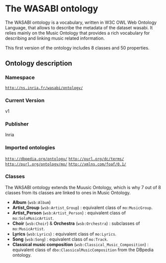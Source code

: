 # The WASABI ontology

The WASABI ontology is a vocabulary, written in W3C OWL Web Ontology Language, that allows to describe the metadata of the dataset wasabi. It relies mainly on the Music Ontology that provides a rich vocabulary for describing and linking music related information.

This first version of the ontology includes 8 classes and 50 properties.

## Ontology description
### Namespace
[`http://ns.inria.fr/wasabi/ontology/`](http://ns.inria.fr/wasabi/ontology/)
### Current Version
v1
### Publisher
Inria
### Imported ontologies
[`http://dbpedia.org/ontology/`](http://dbpedia.org/ontology/)
[`http://purl.org/dc/terms/`](http://purl.org/dc/terms/)
[`http://purl.org/ontology/mo/`](http://purl.org/ontology/mo/)
[`http://xmlns.com/foaf/0.1/`](http://xmlns.com/foaf/0.1/)
### Classes
The WASABI ontology extends the Muusic Ontology, which is why 7 out of 8 classes from its classes are linked to ones in Music Ontology.
- **Album** (`wsb:Album`)
- **Artist_Group** (`wsb:Artist_Group`) : equivalent class of `mo:MusicGroup`.
- **Artist_Person** (`wsb:Artist_Person`) : equivalent class of `mo:SoloMusicArtist`.
- **Choir** (`wsb:Choir`) & **Orchestra** (`wsb:Orchestra`) : subclasses of `mo:MusicArtist`.
- **Lyrics** (`wsb:Lyrics`) : equivalent class of `mo:Lyrics`.
- **Song** (`wsb:Song`) : equivalent class of `mo:Track`.
- **Classical music composition** (`wsb:Classical_Music_Composition`) : equivalent class of `dbo:ClassicalMusicComposition` from the DBpedia ontology.
